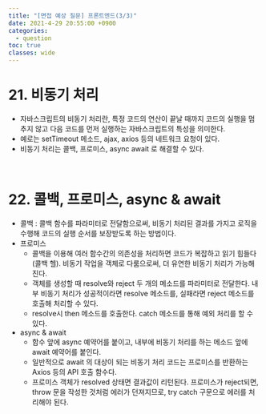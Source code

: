 ```yaml
---
title: "[면접 예상 질문] 프론트엔드(3/3)"
date: 2021-4-29 20:55:00 +0900
categories:
  - question
toc: true
classes: wide
---
```


# 21. 비동기 처리

- 자바스크립트의 비동기 처리란, 특정 코드의 연산이 끝날 때까지 코드의 실행을 멈추지 않고 다음 코드를 먼저 실행하는 자바스크립트의 특성을 의미한다.
- 예로는 setTimeout 메소드, ajax, axios 등의 네트워크 요청이 있다.
- 비동기 처리는 콜백, 프로미스, async await 로 해결할 수 있다.

<br>

# 22. 콜백, 프로미스, async & await

- 콜백 : 콜백 함수를 파라미터로 전달함으로써, 비동기 처리된 결과를 가지고 로직을 수행해 코드의 실행 순서를 보장받도록 하는 방법이다.
- 프로미스
  - 콜백을 이용해 여러 함수간의 의존성을 처리하면 코드가 복잡하고 읽기 힘들다(콜백 헬). 비동기 작업을 객체로 다룸으로써, 더 유연한 비동기 처리가 가능해진다.
  - 객체를 생성할 때 resolve와 reject 두 개의 메소드를 파라미터로 전달한다. 내부 비동기 처리가 성공적이라면 resolve 메소드를, 실패라면 reject 메소드를 호출해 처리할 수 있다.
  - resolve시 then 메소드를 호출한다. catch 메소드를 통해 예외 처리를 할 수 있다.
- async & await
  - 함수 앞에 async 예약어를 붙이고, 내부에 비동기 처리를 하는 메소드 앞에 await 예약어를 붙인다.
  - 일반적으로 await 의 대상이 되는 비동기 처리 코드는 프로미스를 반환하는 Axios 등의 API 호출 함수다.
  - 프로미스 객체가 resolved 상태면 결과값이 리턴된다. 프로미스가 reject되면, throw 문을 작성한 것처럼 에러가 던져지므로, try catch 구문으로 에러를 처리해야 된다.
